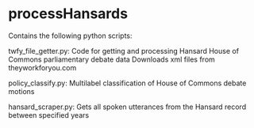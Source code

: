 # processHansards

Contains the following python scripts:

twfy_file_getter.py:
Code for getting and processing Hansard House of Commons parliamentary debate data
Downloads xml files from theyworkforyou.com

policy_classify.py:
Multilabel classification of House of Commons debate motions

hansard_scraper.py:
Gets all spoken utterances from the Hansard record between specified years 
